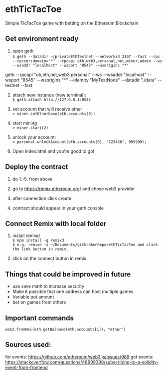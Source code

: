 # ethTicTacToe
Simple TicTacToe game with betting on the Ethereum Blockchain

## Get environment ready
1. open geth        
`$ geth --datadir ~/privateEthTestnet --networkid 3107 --fast --rpc --rpccorsdomain="*" --rpcapi eth,web3,personal,net,miner,admin --ws --wsaddr "localhost" --wsport "8545" --wsorigins "*"`

geth --rpcapi "db,eth,net,web3,personal" --ws --wsaddr "localhost" --wsport "8545" --wsorigins "*" --identity "MyTestNode" --datadir "./data" --testnet --fast

2. attach new instance (new terminal):    
`$ geth attach http://127.0.0.1:8545`

3. set account that will receive ether    
`> miner.setEtherbase(eth.accounts[0])`

4. start mining    
`> miner.start(2)`

5. unlock your account:    
`> personal.unlockAccount(eth.accounts[0], "123456", 999999);`

6. Open index.html and you're good to go!    

## Deploy the contract
1. do 1.-5. from above    

2. go to https://remix.ethereum.org/ and chose web3 provider    

3. after connection click create

4. contract should appear in your geth console

## Connect Remix with local folder
1. install remixd     
`$ npm install -g remixd`   
`$ e.g. remixd -s ~/Documents/gitkrakenRepo/ethTicTacToe and click the link button in remix.`   

2. click on the connect button in remix 

## Things that could be improved in future   
+ use save math to increase security    
+ Make it possible that one address can host multiple games    
+ Variable pot amount 
+ bet on games from others   

## Important commands
`web3.fromWei(eth.getBalance(eth.accounts[1]), "ether")`

## Sources used:
for events: https://github.com/ethereum/web3.js/issues/989
get events: https://stackoverflow.com/questions/48608398/subscribing-to-a-solidity-event-from-frontend